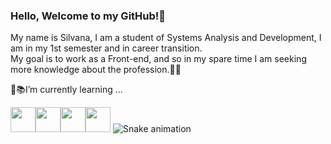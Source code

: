 ### Hello, Welcome to my GitHub!:tulip:


My name is Silvana, 
I am a student of Systems Analysis and Development, 
I am in my 1st semester and in career transition.      
  My goal is to work as a Front-end, and so in my spare time 
I am seeking more knowledge about the profession.:rocket::closed_book:


🌱:books:I’m currently learning ...

<img src="https://cdn.jsdelivr.net/gh/devicons/devicon/icons/python/python-original-wordmark.svg" width="40" height="40"/><img src="https://cdn.jsdelivr.net/gh/devicons/devicon/icons/html5/html5-original-wordmark.svg" width="40" height="40"/><img src="https://cdn.jsdelivr.net/gh/devicons/devicon/icons/vscode/vscode-original-wordmark.svg" width="40" height="40"/><img src="https://cdn.jsdelivr.net/gh/devicons/devicon/icons/css3/css3-original-wordmark.svg" width="40" height="40"/>
![Snake animation](https://github.com/seu-usuário-aqui/seu-usuário-aqui/blob/output/github-contribution-grid-snake.svg)         
          
           
